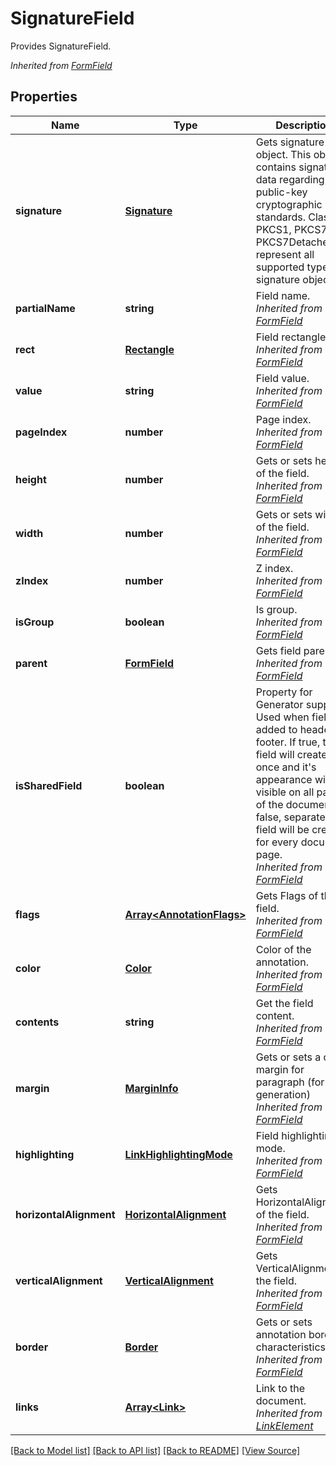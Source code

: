 ﻿# SignatureField
Provides SignatureField.

*Inherited from [FormField](FormField.md)*
## Properties
Name | Type | Description | Notes
------------ | ------------- | ------------- | -------------
**signature** | [**Signature**](Signature.md) | Gets signature object. This object contains signature data regarding public-key cryptographic standards. Classes PKCS1, PKCS7 and PKCS7Detached represent all supported types of signature objects. | [optional]
**partialName** | **string** | Field name.<br />*Inherited from [FormField](FormField.md)* | [optional]
**rect** | [**Rectangle**](Rectangle.md) | Field rectangle.<br />*Inherited from [FormField](FormField.md)* | [optional]
**value** | **string** | Field value.<br />*Inherited from [FormField](FormField.md)* | [optional]
**pageIndex** | **number** | Page index.<br />*Inherited from [FormField](FormField.md)* | 
**height** | **number** | Gets or sets height of the field.<br />*Inherited from [FormField](FormField.md)* | [optional]
**width** | **number** | Gets or sets width of the field.<br />*Inherited from [FormField](FormField.md)* | [optional]
**zIndex** | **number** | Z index.<br />*Inherited from [FormField](FormField.md)* | [optional]
**isGroup** | **boolean** | Is group.<br />*Inherited from [FormField](FormField.md)* | [optional]
**parent** | [**FormField**](FormField.md) | Gets field parent.<br />*Inherited from [FormField](FormField.md)* | [optional]
**isSharedField** | **boolean** | Property for Generator support. Used when field is added to header or footer. If true, this field will created once and it's appearance will be visible on all pages of the document. If false, separated field will be created for every document page.<br />*Inherited from [FormField](FormField.md)* | [optional]
**flags** | [**Array&lt;AnnotationFlags&gt;**](AnnotationFlags.md) | Gets Flags of the field.<br />*Inherited from [FormField](FormField.md)* | [optional]
**color** | [**Color**](Color.md) | Color of the annotation.<br />*Inherited from [FormField](FormField.md)* | [optional]
**contents** | **string** | Get the field content.<br />*Inherited from [FormField](FormField.md)* | [optional]
**margin** | [**MarginInfo**](MarginInfo.md) | Gets or sets a outer margin for paragraph (for pdf generation)<br />*Inherited from [FormField](FormField.md)* | [optional]
**highlighting** | [**LinkHighlightingMode**](LinkHighlightingMode.md) | Field highlighting mode.<br />*Inherited from [FormField](FormField.md)* | [optional]
**horizontalAlignment** | [**HorizontalAlignment**](HorizontalAlignment.md) | Gets HorizontalAlignment of the field.<br />*Inherited from [FormField](FormField.md)* | [optional]
**verticalAlignment** | [**VerticalAlignment**](VerticalAlignment.md) | Gets VerticalAlignment of the field.<br />*Inherited from [FormField](FormField.md)* | [optional]
**border** | [**Border**](Border.md) | Gets or sets annotation border characteristics.<br />*Inherited from [FormField](FormField.md)* | [optional]
**links** | [**Array&lt;Link&gt;**](Link.md) | Link to the document.<br />*Inherited from [LinkElement](LinkElement.md)* | [optional]

[[Back to Model list]](../README.md#documentation-for-models) [[Back to API list]](../README.md#documentation-for-api-endpoints) [[Back to README]](../README.md) [[View Source]](../src/models/signatureField.ts)

